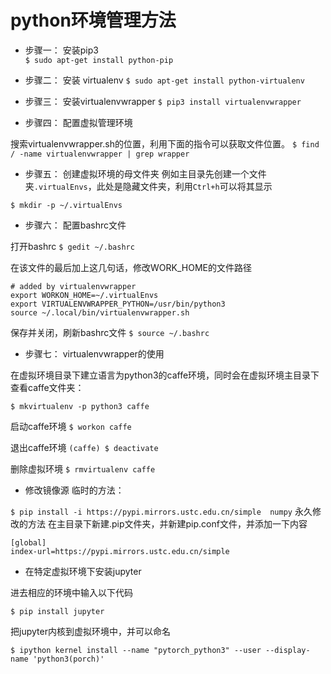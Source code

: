 # python环境管理方法

* 步骤一： 安装pip3  
`$ sudo apt-get install python-pip`

* 步骤二： 安装 virtualenv
`$ sudo apt-get install python-virtualenv`

* 步骤三： 安装virtualenvwrapper
`$ pip3 install virtualenvwrapper`

* 步骤四： 配置虚拟管理环境

搜索virtualenvwrapper.sh的位置，利用下面的指令可以获取文件位置。
`$ find / -name virtualenvwrapper | grep wrapper`
* 步骤五： 创建虚拟环境的母文件夹
例如主目录先创建一个文件夹`.virtualEnvs`，此处是隐藏文件夹，利用`Ctrl+h`可以将其显示

`$ mkdir -p ~/.virtualEnvs`

* 步骤六： 配置bashrc文件

打开bashrc
`$ gedit ~/.bashrc`

在该文件的最后加上这几句话，修改WORK_HOME的文件路径
```
# added by virtualenvwrapper
export WORKON_HOME=~/.virtualEnvs
export VIRTUALENVWRAPPER_PYTHON=/usr/bin/python3
source ~/.local/bin/virtualenvwrapper.sh
```
保存并关闭，刷新bashrc文件
`$ source ~/.bashrc`
* 步骤七： virtualenvwrapper的使用

在虚拟环境目录下建立语言为python3的caffe环境，同时会在虚拟环境主目录下查看caffe文件夹：

`$ mkvirtualenv -p python3 caffe`

启动caffe环境
`$ workon caffe`

退出caffe环境
`(caffe) $ deactivate`

删除虚拟环境
`$ rmvirtualenv caffe`

* 修改镜像源
临时的方法：

`$ pip install -i https://pypi.mirrors.ustc.edu.cn/simple  numpy`
永久修改的方法
在主目录下新建.pip文件夹，并新建pip.conf文件，并添加一下内容
```
[global]
index-url=https://pypi.mirrors.ustc.edu.cn/simple
```
* 在特定虚拟环境下安装jupyter 

进去相应的环境中输入以下代码  

 `$ pip install jupyter`
 
 把jupyter内核到虚拟环境中，并可以命名
 
`$ ipython kernel install --name "pytorch_python3" --user --display-name 'python3(porch)'`




